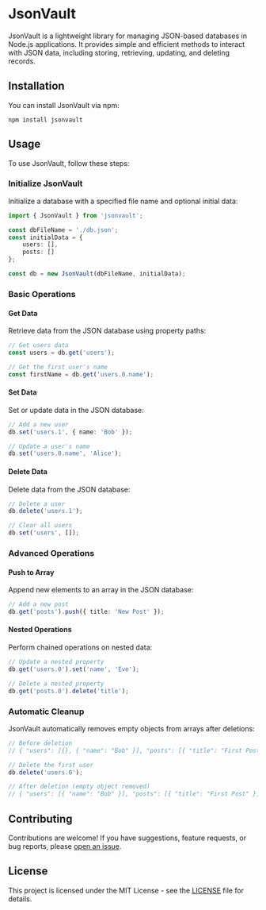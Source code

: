# JsonVault

JsonVault is a lightweight library for managing JSON-based databases in Node.js applications. It provides simple and efficient methods to interact with JSON data, including storing, retrieving, updating, and deleting records.

## Installation

You can install JsonVault via npm:

```
npm install jsonvault
```

## Usage

To use JsonVault, follow these steps:

### Initialize JsonVault

Initialize a database with a specified file name and optional initial data:

```typescript
import { JsonVault } from 'jsonvault';

const dbFileName = './db.json';
const initialData = {
    users: [],
    posts: []
};

const db = new JsonVault(dbFileName, initialData);
```

### Basic Operations

#### Get Data

Retrieve data from the JSON database using property paths:

```typescript
// Get users data
const users = db.get('users');

// Get the first user's name
const firstName = db.get('users.0.name');
```

#### Set Data

Set or update data in the JSON database:

```typescript
// Add a new user
db.set('users.1', { name: 'Bob' });

// Update a user's name
db.set('users.0.name', 'Alice');
```

#### Delete Data

Delete data from the JSON database:

```typescript
// Delete a user
db.delete('users.1');

// Clear all users
db.set('users', []);
```

### Advanced Operations

#### Push to Array

Append new elements to an array in the JSON database:

```typescript
// Add a new post
db.get('posts').push({ title: 'New Post' });
```

#### Nested Operations

Perform chained operations on nested data:

```typescript
// Update a nested property
db.get('users.0').set('name', 'Eve');

// Delete a nested property
db.get('posts.0').delete('title');
```

### Automatic Cleanup

JsonVault automatically removes empty objects from arrays after deletions:

```typescript
// Before deletion
// { "users": [{}, { "name": "Bob" }], "posts": [{ "title": "First Post" }] }

// Delete the first user
db.delete('users.0');

// After deletion (empty object removed)
// { "users": [{ "name": "Bob" }], "posts": [{ "title": "First Post" }] }
```

## Contributing

Contributions are welcome! If you have suggestions, feature requests, or bug reports, please [open an issue](https://github.com/nikolap994/JsonVault/issues).

## License

This project is licensed under the MIT License - see the [LICENSE](LICENSE) file for details.
